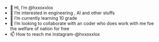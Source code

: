 - 👋 Hi, I’m @hxxoxxlox
- 👀 I’m interested in engineering , AI and other stuffs 
- 🌱 I’m currently learning 10 grade 
- 💞️ I’m looking to collaborate with an coder who does work with me foe the welfare of nation for free 
- 📫 How to reach me instagram-@hxxoxxlox 

<!---
hxxoxxlox/hxxoxxlox is a ✨ special ✨ repository because its `README.md` (this file) appears on your GitHub profile.
You can click the Preview link to take a look at your changes.
--->
